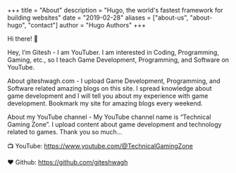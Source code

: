 +++
title = "About"
description = "Hugo, the world's fastest framework for building websites"
date = "2019-02-28"
aliases = ["about-us", "about-hugo", "contact"]
author = "Hugo Authors"
+++

Hi there! 👋


Hey, I’m Gitesh - I am YouTuber. I am interested in Coding, Programming, Gaming, etc., so I teach Game Development, Programming, and Software on YouTube.

About giteshwagh.com - I upload Game Development, Programming, and Software related amazing blogs on this site. I spread knowledge about game development and I will tell you about my experience with game development. Bookmark my site for amazing blogs every weekend.

About my YouTube channel - My YouTube channel name is “Technical Gaming Zone”. I upload content about game development and technology related to games. Thank you so much…

📺 YouTube: https://www.youtube.com/@TechnicalGamingZone

❤️ Github: https://github.com/giteshwagh